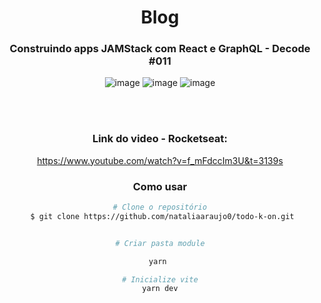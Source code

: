 <div align= "center">


# Blog
  ### Construindo apps JAMStack com React e GraphQL - Decode #011
  
![image](https://user-images.githubusercontent.com/81394067/155233569-c26f6148-7815-4336-97bf-52d90bb653ad.png)
![image](https://user-images.githubusercontent.com/81394067/155233606-990cd8e9-2b01-4bbe-86f0-f4c6f7bb76e5.png)
![image](https://user-images.githubusercontent.com/81394067/155233637-576c35c7-410e-4030-bf71-1775c025a989.png)

  <br><br>
  
### Link do video - Rocketseat:
https://www.youtube.com/watch?v=f_mFdccIm3U&t=3139s

  
### Como usar 

```bash
# Clone o repositório
 $ git clone https://github.com/nataliaaraujo0/todo-k-on.git
```

```bash

# Criar pasta module

yarn 
```
  
```bash
# Inicialize vite
yarn dev
```

